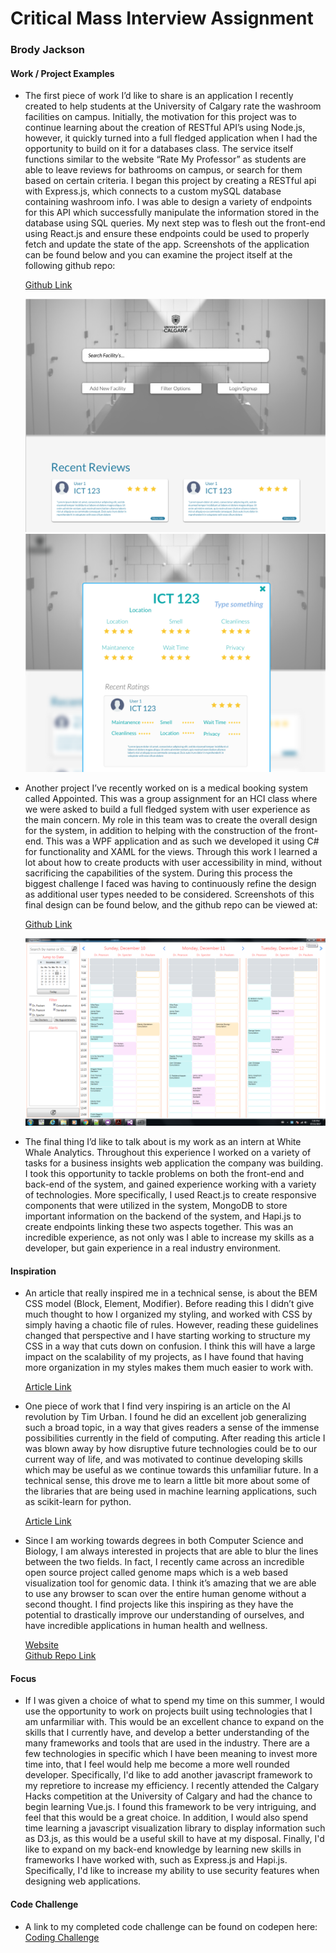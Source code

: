 #  Critical Mass Interview Assignment
### Brody Jackson

#### Work / Project Examples


* The first piece of work I’d like to share is an application I recently created to help students at the University of Calgary rate the washroom facilities on campus. Initially, the motivation for this project was to continue learning about the creation of RESTful API’s using Node.js, however, it quickly turned into a full fledged application when I had the opportunity to build on it for a databases class. The service itself functions similar to the website “Rate My Professor” as students are able to leave reviews for bathrooms on campus, or search for them based on certain criteria. I began this project by creating a RESTful api with Express.js, which connects to a custom mySQL database containing washroom info. I was able to design a variety of endpoints for this API which successfully manipulate the information stored in the database using SQL queries. My next step was to flesh out the front-end using React.js and ensure these endpoints could be used to properly fetch and update the state of the app. Screenshots of the application can be found below and you can examine the project itself at the following github repo:

  [Github Link](https://github.com/BrodyJackson/Appointed)
 
  ![alt text](Images/screenshot1.png)
  ![alt text](Images/screenshot2.png)
  
* Another project I’ve recently worked on is a medical booking system called Appointed. This was a group assignment for an HCI class where we were asked to build a full fledged system with user experience as the main concern. My role in this team was to create the overall design for the system, in addition to helping with the construction of the front-end. This was a WPF application and as such we developed it using C# for functionality and XAML for the views. Through this work I learned a lot about how to create products with user accessibility in mind, without sacrificing the capabilities of the system. During this process the biggest challenge I faced was having to continuously refine the design as additional user types needed to be considered. Screenshots of this final design can be found below, and the github repo can be viewed at:

  [Github Link](https://github.com/BrodyJackson/PeeOrFlee)
 
  ![alt text](Images/Appointed.png)
  
* The final thing I’d like to talk about is my work as an intern at White Whale Analytics. Throughout this experience I worked on a variety of tasks for a business insights web application the company was building. I took this opportunity to tackle problems on both the front-end and back-end of the system, and gained experience working with a variety of technologies. More specifically, I used React.js to create responsive components that were utilized in the system, MongoDB to store important information on the backend of the system, and Hapi.js to create endpoints linking these two aspects together. This was an incredible experience, as not only was I able to increase my skills as a developer, but gain experience in a real industry environment.


#### Inspiration


* An article that really inspired me in a technical sense, is about the BEM CSS model (Block, Element, Modifier). Before reading this I didn’t give much thought to how I organized my styling, and worked with CSS by simply having a chaotic file of rules. However, reading these guidelines changed that perspective and I have starting working to structure my CSS in a way that cuts down on confusion. I think this will have a large impact on the scalability of my projects, as I have found that having more organization in my styles makes them much easier to work with.

  [Article Link](http://getbem.com/introduction/)

* One piece of work that I find very inspiring is an article on the AI revolution by Tim Urban. I found he did an excellent job generalizing such a broad topic, in a way that gives readers a sense of the immense possibilities currently in the field of computing. After reading this article I was blown away by how disruptive future technologies could be to our current way of life, and was motivated to continue developing skills which may be useful as we continue towards this unfamiliar future. In a technical sense, this drove me to learn a little bit more about some of the libraries that are being used in machine learning applications, such as scikit-learn for python. 

  [Article Link](https://waitbutwhy.com/2015/01/artificial-intelligence-revolution-1.html )
 
* Since I am working towards degrees in both Computer Science and Biology, I am always interested in projects that are able to blur the lines between the two fields. In fact, I recently came across an incredible open source project called genome maps which is a web based visualization tool for genomic data. I think it’s amazing that we are able to use any browser to scan over the entire human genome without a second thought. I find projects like this inspiring as they have the potential to drastically improve our understanding of ourselves, and have incredible applications in human health and wellness.

  [Website](http://www.genomemaps.org/)  
  [Github Repo Link](https://github.com/opencb/genome-maps)
  

#### Focus



* If I was given a choice of what to spend my time on this summer, I would use the opportunity to work on projects built using technologies that I am unfarmiliar with. This would be an excellent chance to expand on the skills that I currently have, and develop a better understanding of the many frameworks and tools that are used in the industry. There are a few technologies in specific which I have been meaning to invest more time into, that I feel would help me become a more well rounded developer. Specifically, I'd like to add another javascript framework to my repretiore to increase my efficiency. I recently attended the Calgary Hacks competition at the University of Calgary and had the chance to begin learning Vue.js. I found this framework to be very intriguing, and feel that this would be a great choice. In addition, I would also spend time learning a javascript visualization library to display information such as D3.js, as this would be a useful skill to have at my disposal. Finally, I'd like to expand on my back-end knowledge by learning new skills in frameworks I have worked with, such as Express.js and Hapi.js. Specifically, I'd like to increase my ability to use security features when designing web applications.

#### Code Challenge


* A link to my completed code challenge can be found on codepen here: [Coding Challenge](https://codepen.io/BrodyJackson/pen/rJdLBX) 


